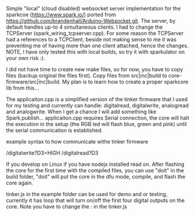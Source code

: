 Simple "local" (cloud disabled) websocket server implementation for the sparkcoe (https://www.spark.io/) ported from https://github.com/brandenhall/Arduino-Websocket.git.
The server, by default handles up-to 4 simultaneous clients.
I had to change the TCPServer (spark_wiring_tcpserver.cpp). For some reason the TCPServer had a references to a TCPClient, beside not making sense to me it was preventing me of having more than one client attached, hence the changes.
NOTE, I have only tested this with local builds, so try it with sparkulator on your own risk :).

I did not have time to create new make files, so for now, you have to copy files (backup original the files first).
Copy files from src|inc|build to core-firmware/src|inc|build. My plan is to learn how to create a proper sparkcore lib from this...

The applicaiton.cpp is a simplified version of the tinker firmware that I used for my testing and currently can handle: digitalread, digitalwrite, analogread and analogwrite. When I get a chance I will add something like Spark.publish... 
applicaiton.cpp requires Serial connection, the core will halt the execution in the setup (the RGB led will flash blue, green and pink) until the serial communication is established. 

example syntax to how communicate withe tinker firmware

/digitalwrite?D3=HIGH
/digitalread?D3

If you develop on Linux if you have nodejs installed read on.
After flashing the core for the first time with the compiled files, you can use "doit" in the build folder, "doit" will put the core in the dfu mode, compile, and flash the core again.

tinker.js in the example folder can be used for demo and or testing, currently it has loop that will turn on/off the first four digital outputs on the core.
Note you have to change the <IP>:<PORT> in the tinker.js



